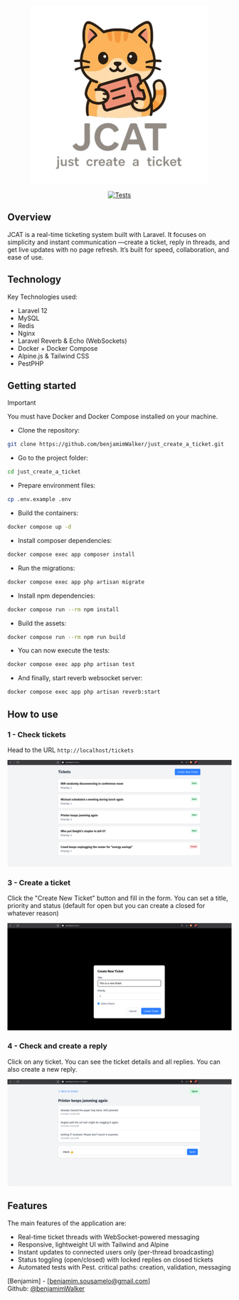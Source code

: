 <p align="center">
  <img src="https://raw.githubusercontent.com/benjamimWalker/just_create_a_ticket/master/assets/logo.png" alt="Project logo" />
</p>
<p align="center">
  <a href="https://github.com/benjamimWalker/just_create_a_ticket/actions/workflows/tests.yml">
    <img src="https://github.com/benjamimWalker/just_create_a_ticket/actions/workflows/tests.yml/badge.svg" alt="Tests" />
  </a>
</p>

## Overview

JCAT is a real-time ticketing system built with Laravel. It focuses on simplicity and instant communication —create a ticket, reply in threads, and get live updates with no page refresh. It’s built for speed, collaboration, and ease of use.

## Technology

Key Technologies used:

* Laravel 12
* MySQL
* Redis
* Nginx
* Laravel Reverb & Echo (WebSockets)
* Docker + Docker Compose
* Alpine.js & Tailwind CSS
* PestPHP

## Getting started

> [!IMPORTANT]  
> You must have Docker and Docker Compose installed on your machine.

* Clone the repository:
```sh
git clone https://github.com/benjamimWalker/just_create_a_ticket.git
```

* Go to the project folder:
```sh
cd just_create_a_ticket
```

* Prepare environment files:
```sh
cp .env.example .env
```

* Build the containers:
```sh
docker compose up -d
```

* Install composer dependencies:
```sh
docker compose exec app composer install
```

* Run the migrations:
```sh
docker compose exec app php artisan migrate
```

* Install npm dependencies:
```sh
docker compose run --rm npm install
```

* Build the assets:
```sh
docker compose run --rm npm run build
```

* You can now execute the tests:
```sh
docker compose exec app php artisan test
```

* And finally, start reverb websocket server:
```sh
docker compose exec app php artisan reverb:start
```

## How to use

### 1 - Check tickets
Head to the URL `http://localhost/tickets`

![image](https://raw.githubusercontent.com/benjamimWalker/just_create_a_ticket/master/assets/tickets-list.png)

### 3 - Create a ticket
Click the "Create New Ticket" button and fill in the form. You can set a title, priority and status (default for open but you can create a closed for whatever reason)

![image](https://raw.githubusercontent.com/benjamimWalker/just_create_a_ticket/master/assets/ticket-create.png)

### 4 - Check and create a reply
Click on any ticket. You can see the ticket details and all replies. You can also create a new reply.

![image](https://raw.githubusercontent.com/benjamimWalker/just_create_a_ticket/master/assets/replies.png)

## Features

The main features of the application are:
- Real-time ticket threads with WebSocket-powered messaging
- Responsive, lightweight UI with Tailwind and Alpine
- Instant updates to connected users only (per-thread broadcasting)
- Status toggling (open/closed) with locked replies on closed tickets
- Automated tests with Pest. critical paths: creation, validation, messaging

[Benjamim] - [benjamim.sousamelo@gmail.com]<br>
Github: <a href="https://github.com/benjamimWalker">@benjamimWalker</a>
